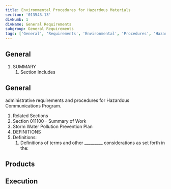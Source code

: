 ```yaml
---
title: Environmental Procedures for Hazardous Materials
section: '013543.13'
divNumb: 1
divName: General Requirements
subgroup: General Requirements
tags: ['General', 'Requirements', 'Environmental', 'Procedures', 'Hazardous', 'Materials']
---
```



## General

1. SUMMARY
   1. Section Includes

## General

 administrative requirements and procedures for Hazardous Communications Program.
   1. Related Sections
   1. Section 011100 - Summary of Work
   1. Storm Water Pollution Prevention Plan
   1. DEFINITIONS
   1. Definitions:
      1. Definitions of terms and other \_\_\_\_\_\_\_\_\_ considerations as set forth in the:
   
## Products


## Execution


